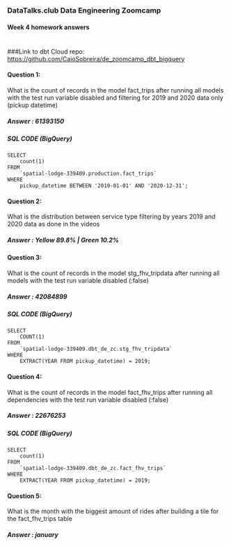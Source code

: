 ### DataTalks.club Data Engineering Zoomcamp

#### Week 4 homework answers

#

###Link to dbt Cloud repo: https://github.com/CaioSobreira/de_zoomcamp_dbt_bigquery

#### Question 1:

What is the count of records in the model fact_trips after running all models with the test run variable disabled and filtering for 2019 and 2020 data only (pickup datetime)

##### Answer : 61393150
##### SQL CODE (BigQuery)

	SELECT 
		count(1) 
	FROM 
		`spatial-lodge-339409.production.fact_trips` 
	WHERE 
		pickup_datetime BETWEEN '2019-01-01' AND '2020-12-31';
		
#### Question 2:

What is the distribution between service type filtering by years 2019 and 2020 data as done in the videos

##### Answer : Yellow 89.8% | Green 10.2%

#### Question 3:

What is the count of records in the model stg_fhv_tripdata after running all models with the test run variable disabled (:false)

##### Answer : 42084899

##### SQL CODE (BigQuery)

	SELECT 
		COUNT(1) 
	FROM 
		`spatial-lodge-339409.dbt_de_zc.stg_fhv_tripdata` 
	WHERE 
		EXTRACT(YEAR FROM pickup_datetime) = 2019;
		
#### Question 4:

What is the count of records in the model fact_fhv_trips after running all dependencies with the test run variable disabled (:false)

##### Answer : 22676253

##### SQL CODE (BigQuery)

	SELECT 
		count(1) 
	FROM 
		`spatial-lodge-339409.dbt_de_zc.fact_fhv_trips` 
	WHERE 
		EXTRACT(YEAR FROM pickup_datetime) = 2019;
		
#### Question 5:

What is the month with the biggest amount of rides after building a tile for the fact_fhv_trips table

##### Answer : january
